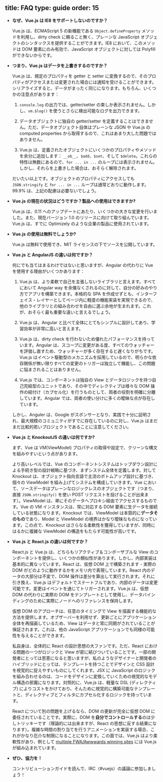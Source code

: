 title: FAQ
type: guide
order: 15
---

- **なぜ、Vue.js は IE8 をサポートしないのですか？**

  Vue.js は、ECMAScript 5 の新機能である `Object.defineProperty` メソッドを利用し、dirty check に頼ること無く、プレーンな JavaScript オブジェクトのシンタックスを提供することができます。IE8 において、このメソッドは DOM 要素にのみ有効で、JavaScript オブジェクトに対しては Polyfill ができないからです。

- **つまり、Vue.js はデータを上書きするのですか？**

  Vue.js は、規定のプロパティを getter と setter に変換するので、そのプロパティがアクセスまたは変更された場合には通知を受けることができます。シリアライズすると、データがまったく同じになります。もちろん、いくつかの注意点があります：

  1. `console.log` の出力では、getter/setter の束しか表示されません。しかし、`vm.$log()` を使うとさらに検出可能なログを出力できます。

  2. データオブジェクトに独自の getter/setter を定義することはできません。ただ、データオブジェクト自体はプレーンな JSON や Vue.js の computed properties から取得するので、これはあまり大した問題ではありません。

  3. Vue.js は、定義されたオブジェクトにいくつかのプロパティやメソッドを余分に追加します： `__ob__`、`$add`、`$set`、そして `$delete`。これらの特性は無数にあるので、`for ... in ...` のループには表示されません。しかし、それらを上書きした場合は、おそらく解除されます。

  だいたい以上です。オブジェクトのプロパティにアクセスしても `JSON.stringify` と `for ... in ...` ループは通常どおりに動作します。99.9% は、上記の配慮は必要ないでしょう。

- **Vue.js の現在の状況はどうですか？製品への使用はできますか?**

  Vue.js は、0.11 へのアップデートにあたり、いくつかの大きな変更を行いました。また、現在バージョン 1.0 のリリースに向けて取り組んでいます。Vue.js は、すでに Optimizely のような企業の製品に使用されています。

- **Vue.js の使用は無料でしょうか?**

  Vue.js は無料で使用でき、MIT ライセンスの下でソースを公開しています。

- **Vue.js と AngularJS の違いは何ですか？**

  何にでも当てはまるわけではないと思いますが、Angular の代わりに Vue を使用する理由がいくつかあります：

  1. Vue.js は、より柔軟で自己を主張しないライブラリと言えます。すべてにおいて Angular way を余儀なくされるのに対して、自分の好みのやり方でアプリを構築できます。本格的な SPA を作成せずとも、インターフェイス・レイヤーとしてページ内に軽度の機能実装を実現できるので、他のライブラリとの組み合わせを自由に選ぶ余地が生まれます。これが、おそらく最も重要な違いと言えるでしょう。

  2. Vue.js は、Angular と比べて全体にとてもシンプルに設計してあり、学習効率が非常に高いと言えます。

  3. Vue.js は、dirty check を行わないため優れたパフォーマンスを持っています。Angular は、スコープに変更がある度、すべてのウォッチャーを評価し直すため、ウォッチャーが多く存在すると遅くなりがちです。Vue.js はイベント駆動型のメカニズムを採用しているので、明らかな依存関係が無い限りすべての変更のトリガーは独立して機能し、この問題に悩まされることはありません。

  4. Vue.js では、コンポーネントは独自の View とデータロジックを持つ自己完結型のユニットであり、その中でディレクティブは様々な DOM 操作の紐付け（カプセル化）を行うものとして、両者の役割を明確に分離しています。Angular では、両者の使い分けに多くの曖昧な点が存在しています。

  しかし、Anguler は、Google がスポンサーとなり、実践で十分に証明され、最大規模のコミュニティがすでに存在しているのに対し、Vue.js はまだまだ比較的若いプロジェクトであることに注意してください。

- **Vue.js と KnockoutJS の違いは何ですか?**

  まず、Vue は VM(ViewModel) プロパティの取得や設定で、クリーンな構文を組みやすいという点があります。

  より高いレベルでは、Vue のコンポーネントシステムはトップダウン設計による手続き型の設計戦略に基づき、まずシステム全体を定義します。対して Knockout は、オブジェクト指向言語で主流のボトムアップ設計に基づき、個々の ViewModel を組み上げてシステムを構成していきます。Vue において、ソースデータはプレーンなロジックレスのオブジェクトです（つまり、直接 `JSON.stringify()` を使い POST リクエストを投げることが出来ます）。ViewModel は、単にそのデータへプロキシ経由でアクセスするものです。Vue の VM インスタンスは、常に対応する DOM 要素に生データを接続している状態になります。Knockout では、ViewModel は本質的に**データそのもの**であり、Model と ViewModel の境界はかなり曖昧なものになっています。この点で、Knockout はさらなる柔軟性を獲得していますが、同時にはるかに複雑な ViewModel の構造をもたらす可能性が高いです。

- **Vue.js と React.js の違いは何ですか？**

  React.js と Vue.js は、どちらもリアクティブ＆コンポーザブルな View のコンポーネントを提供し、いくつかの類似性があります。しかし、内部実装は基本的に異なっています。React は、仮想 DOM 上で構築されます - 実際の DOM がどのように動作するかをメモリ内で表現しています。React 内のデータの大部分は不変で、DOM 操作は差分を算出して実行されます。それに引き換え、Vue.js はデフォルトでステートフルであり、内部のデータは変更可能です。変更はイベントを通じてトリガーされます。Vue.js は、仮想 DOM の代わりに実際の DOM をテンプレートとして使用し、データバインディングのために実際にノードへのリファレンスを保持します。

  仮想 DOM のアプローチは、任意のタイミングで View を描画する機能的な方法を提供します。オブザーバーを利用せず、更新ごとにアプリケーション全体を再描画しているため、View はデータと常に同期がされていることが保証されます。これは、他の JavaScript アプリケーションでも同様の可能性を与えることができます。 

  私自身は、全体的に React の設計思想の大ファンです。ただ、React における問題の一つがロジックと View が密に結びついていることです。一部の開発者にとっては恩恵になると思いますが、私のようなデザイナーと開発者のハイブリッドにとっては、テンプレートを持つことでデザインと CSS 設計を視覚的に捉えやすいものにしてくれます。JSX に JavaScript のロジックを組み合わせるのは、コードをデザインに変換していくための視覚的なモデル構造の邪魔になります。対照的に、Vue.js は、軽量な DSL (ディレクティブ) によりコストをかけており、そんために視覚的に構築可能なテンプレートと、ディレクティブとフィルタにカプセル化するロジックを持っています。

  React について別の問題を上げるなら、DOM の更新が完全に仮想 DOM に委任されていることです。実際に、DOM を**自分でコントロールする**のは少しトリッキーです（理論的には出来ますが、React の思想に反する結果になります）。複雑な時間の割り当てを行うアニメーションを実装する場合、これがかなり厄介な制限になることになります。この面では、Vue.js はより柔軟性があり、例として [multiple FWA/Awwwards winning sites](https://github.com/yyx990803/vue/wiki/Projects-Using-Vue.js#interactive-experiences) には Vue.js が組み込まれています。

- **ぜひ、協力を！**

  コントリビューションガイドを読んで、IRC（#vuejs）の議論に参加しましょう！
